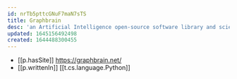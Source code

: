 ```yaml
---
id: nrTb5pttcGNuF7maN7sTS
title: Graphbrain
desc: 'an Artificial Intelligence open-source software library and scientific research tool'
updated: 1645156492498
created: 1644488300455
---
```


- [[p.hasSite]] https://graphbrain.net/
- [[p.writtenIn]] [[t.cs.language.Python]]
